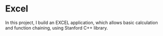 # Excel
In this project, I build an EXCEL application, which allows basic calculation and function chaining, using Stanford C++ library.
